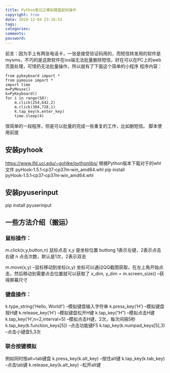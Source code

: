```yaml
---
title: Python笔记之模拟键盘鼠标操作
copyright: true
date: 2019-12-04 23:10:53
tags:
categories:
comments:
password:
---
```

前言：因为手上有两张电话卡，一张是接受验证码用的，而短信转发用的软件是mysms，不巧的是这款软件在ios端无法批量删除短信，好在可以在PC上的web页面处理，可惜扔无法批量操作，所以就有了下面这个简单的小程序
程序内容：
```
from pykeyboard import *
from pymouse import *
import time
m=PyMouse()
k=PyKeyboard()
for i in range(50):
    m.click(254,642,2)
    m.click(304,728,1)
    k.tap_key(k.enter_key)
    time.sleep(4)
```
很简单的一段程序，但是可以批量的完成一些重复的工作，比如删短信。
脚本使用前提
## 安装pyhook
<https://www.lfd.uci.edu/~gohlke/pythonlibs/>
根据Python版本下载对于的whl文件
pyHook‑1.5.1‑cp37‑cp37m‑win_amd64.whl
pip install pyHook‑1.5.1‑cp37‑cp37m‑win_amd64.whl
## 安装pyuserinput
pip install pyuserinput

## 一些方法介绍（搬运）
### 鼠标操作： 
m.click(x,y,button,n) 鼠标点击 
x,y 是坐标位置 
buttong 1表示左键，2表示点击右键 
n 点击次数，默认是1次，2表示双击

m.move(x,y) –鼠标移动到坐标(x,y)
坐标可以通过QQ截图获取，在左上角开始点击，然后移动到需要点击位置就可以获取了
x_dim, y_dim = m.screen_size() –获得屏幕尺寸

### 键盘操作：

k.type_string(‘Hello, World!’) –模拟键盘输入字符串 
k.press_key(‘H’) –模拟键盘按H键 
k.release_key(‘H’) –模拟键盘松开H键 
k.tap_key(“H”) –模拟点击H键 
k.tap_key(‘H’,n=2,interval=5) –模拟点击H键，2次，每次间隔5秒 
k.tap_key(k.function_keys[5]) –点击功能键F5 
k.tap_key(k.numpad_keys[5],3) –点击小键盘5,3次

### 联合按键模拟 
例如同时按alt+tab键盘 
k.press_key(k.alt_key) –按住alt键 
k.tap_key(k.tab_key) –点击tab键 
k.release_key(k.alt_key) –松开alt键